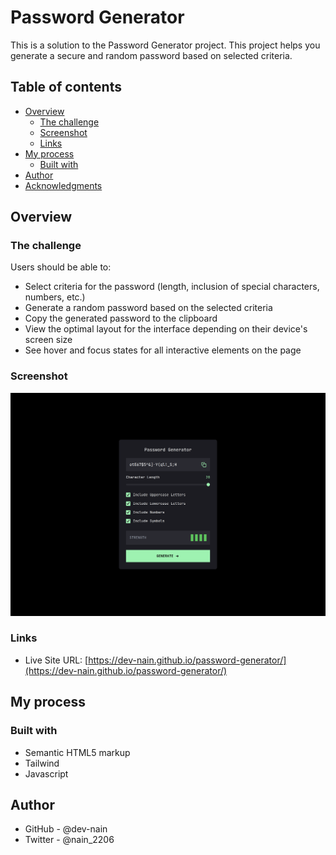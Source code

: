 # Password Generator

This is a solution to the Password Generator project. This project helps you generate a secure and random password based on selected criteria.

## Table of contents

- [Overview](#overview)
  - [The challenge](#the-challenge)
  - [Screenshot](#screenshot)
  - [Links](#links)
- [My process](#my-process)
  - [Built with](#built-with)
- [Author](#author)
- [Acknowledgments](#acknowledgments)

## Overview

### The challenge

Users should be able to:

- Select criteria for the password (length, inclusion of special characters, numbers, etc.)
- Generate a random password based on the selected criteria
- Copy the generated password to the clipboard
- View the optimal layout for the interface depending on their device's screen size
- See hover and focus states for all interactive elements on the page

### Screenshot

![Screenshot](./screenshot.png)

### Links

- Live Site URL: [https://dev-nain.github.io/password-generator/](https://dev-nain.github.io/password-generator/)

## My process

### Built with

- Semantic HTML5 markup
- Tailwind
- Javascript

## Author

- GitHub - @dev-nain
- Twitter - @nain_2206
